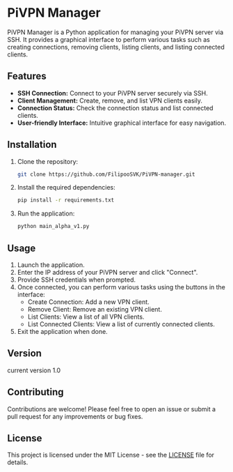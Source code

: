 # PiVPN Manager

PiVPN Manager is a Python application for managing your PiVPN server via SSH. It provides a graphical interface to perform various tasks such as creating connections, removing clients, listing clients, and listing connected clients.

## Features

- **SSH Connection:** Connect to your PiVPN server securely via SSH.
- **Client Management:** Create, remove, and list VPN clients easily.
- **Connection Status:** Check the connection status and list connected clients.
- **User-friendly Interface:** Intuitive graphical interface for easy navigation.

## Installation

1. Clone the repository:

    ```bash
    git clone https://github.com/FilipooSVK/PiVPN-manager.git
    ```

2. Install the required dependencies:

    ```bash
    pip install -r requirements.txt
    ```

3. Run the application:

    ```bash
    python main_alpha_v1.py
    ```

## Usage

1. Launch the application.
2. Enter the IP address of your PiVPN server and click "Connect".
3. Provide SSH credentials when prompted.
4. Once connected, you can perform various tasks using the buttons in the interface:
   - Create Connection: Add a new VPN client.
   - Remove Client: Remove an existing VPN client.
   - List Clients: View a list of all VPN clients.
   - List Connected Clients: View a list of currently connected clients.
5. Exit the application when done.

## Version
current version 1.0

## Contributing

Contributions are welcome! Please feel free to open an issue or submit a pull request for any improvements or bug fixes.

## License

This project is licensed under the MIT License - see the [LICENSE](LICENSE) file for details.
